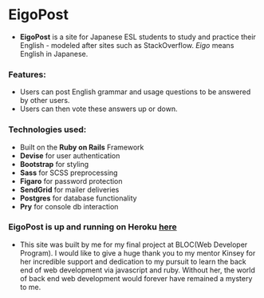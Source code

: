# EigoPost

- **EigoPost** is a site for Japanese ESL students to study and practice their English - modeled after sites such as StackOverflow. _Eigo_ means English in Japanese.

### Features:

  - Users can post English grammar and usage questions to be answered by other users.
  - Users can then vote these answers up or down.

### Technologies used:

  - Built on the **Ruby on Rails** Framework
- **Devise** for user authentication
- **Bootstrap** for styling
- **Sass** for SCSS preprocessing
- **Figaro** for password protection
- **SendGrid** for mailer deliveries
- **Postgres** for database functionality
- **Pry** for console db interaction

### EigoPost is up and running on Heroku [here](http://eigopost.herokuapp.com)


- This site was built by me for my final project at BLOC(Web Developer Program). I would like to give a huge thank you to my mentor Kinsey for her incredible support and dedication to my pursuit to learn the back end of web development via javascript and ruby. Without her, the world of back end web development would forever have remained a mystery to me.
